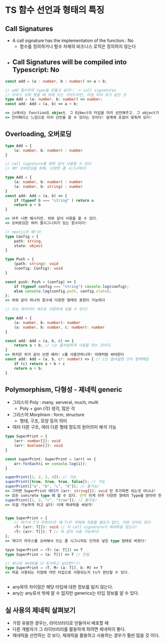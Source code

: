 
# TS 함수 선언과 형태의 특징

## Call Signatures

- A call signature has the implementation of the function.: No
    - 함수를 정의하거나 함수 자체의 비즈니스 로직은 정의하지 않는다
- Call Signatures will be compiled into Typescript: No
    - 


```typescript
const add = (a : number, b : number) => a + b;

// add 함수만의 type을 만들고 싶다!! -> call signatures
// 마우스 오버 했을 때 위에 뜨는 가이드라인, 타입 미리 보기 같은 것
type Add = (a: number, b: number) => number;
const add: Add = (a, b) => a + b;

=> js에서는 function도 object, 그 Ojbect의 타입을 미리 선언해주고, 그 object가 어떤 값을 가지는지 fix 해 두는 것!
=> 인터페이스 느낌으로 미리 선언을 할 수 있다는 것이다! 설계에 초점이 맞춰져 있다!

```

## Overloading, 오버로딩

```typescript
type Add = {
    (a: number, b: number) : number
}

// call signature를 위와 같이 사용할 수 있다
// 왜? 오버로딩을 위해, 다양한 콜 시그니쳐다!

type Add = {
    (a: number, b: number) : number
    (a: number, b: string) : number
}
const add: Add = (a, b) => {
    if (typeof b === "string" ) return a
    return a + b
}

=> 아주 나쁜 예시지만, 위와 같이 사용을 할 수 있다.
=> 오버로딩은 여러 콜시그니처가 있는 함수이다!

// nextjs의 예!시!
type Config = {
    path: string,
    state: object
}

type Push = {
    (path: string): void
    (config: Config): void
}

const push: Push = (config) => {
    if (typeof config === "string") console.log(config);
    else console.log(config.path, config.state);
};
=> 위와 같이 하나의 함수에 다양한 형태의 표현이 가능하다

// 또는 파라미터 개수도 다양하게 넣을 수 있다!

type Add = {
    (a: number, b: number): number
    (a: number, b: number, c: number): number
}

const add: Add = (a, b, c) => {
    return a + b; // c는 옵셔널하게 사용을 하는 것이다. 
}
=> 하지만 위가 같이 쓰면 에러! c를 사용안하니까! 아래처럼 써야한다
const add: Add = (a, b, c?: number) => { // c는 옵셔널한 것이 명백해짐
    if (c) return a + b + c
    return a + b; 
}

```

## Polymorphism, 다형성 - 제네릭 generic

- 그리스어 Poly : many, serveral, much, multi
    - Poly + gon (각) 생각, 많은 각
- 그리스어 Morphism : form, structure
    - 형태, 구조, 모양 등의 의미
- 여러 다른 구조, 여러 다른 형태 정도의 원어의미 해석 가능

```typescript
type SuperPrint = {
    (arr: number[]): void
    (arr: boolean[]): void
}

const superPrint: SuperPrint = (arr) => {
    arr.forEach(i => console.log(i));
}

superPrint([1, 2, 3, 4]); // 가능
superPrint([true, true, true, false]); // 가능
superPrint(["a", "b", "c", "d"]); // 불가능!
=> 그러면 SuperPrint 에다가 (arr: string[]): void 만 추가하면 되는것 아니냐?
=> 모든 concrete type 에 할 수 있다. 만약 이게 아주 다양한 형태의 Type을 받아야 한다면?!
superPrint([1, 2, "c", "true"]); // 불가능!
=> 이걸 가능하게 하고 싶다! 이제 제네릭을 써보자!


type SuperPrint = {
    // 여기서 T가 무엇이냐? 왜 T냐? 자체에 직중할 필요가 없다, 어떤 단어도 된다
    <T> (arr: T[]): void // 이 call signature가 제네릭을 받는다!
    <T> (arr: T[]): T // 와 같이 사용 가능하다!
};
=> 게다가 마우스를 오버해서 뜨는 콜 시그니처도 인자로 넣은 type 형태로 바뀐다! 

tpye SuperPrint = <T> (a: T[]) => T
type SuperPrint = (a: T[]) => T // 안됨

// 하나의 제네릭을 더 추가하고 싶다면?!?!
type SuperPrint = <T, M> (a: T[], b: M) => T
=> 처음 사용되는 지점에 어떤 타입으로 사용되는지 ts가 판단할 수 있다.



```

- any와의 차이점은 해당 타입에 대한 정보를 잃지 않는다.
- any는 any로서 밖에 알 수 없지만 generics는 타입 정보를 알 수 있다.

## 실 사용의 제네릭 살펴보기 

- 가장 유용한 경우는, 라이브러리로 만들어서 배포할 때
- 다른 개발자가 그 라이브러리를 활용하게 하려면 제네릭이 좋다.
- 제네릭을 선언하는 것 보다, 제레릭을 활용하고 사용하는 경우가 훨씬 많을 것 이다.

```typescript


```


